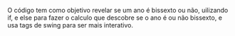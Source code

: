 O código tem como objetivo revelar se um ano é bissexto ou não, uilizando if, e else para fazer o calculo que descobre se o ano é ou não bissexto, e usa tags de swing para ser mais interativo.
